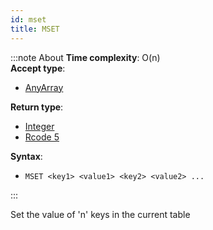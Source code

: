 ```yaml
---
id: mset
title: MSET
---
```


:::note About
**Time complexity**: O(n)  
**Accept type**:

- [AnyArray](../../protocol/data-types#any-array)

**Return type**:

- [Integer](../../protocol/skyhash#unsigned-integers-)
- [Rcode 5](../../protocol/response-codes)

**Syntax**:

- `MSET <key1> <value1> <key2> <value2> ...`

:::

Set the value of 'n' keys in the current table
